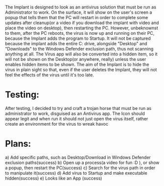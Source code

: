 The Implant is designed to look as an antivirus solution that must be run as Administrator to work. On the surface, it will show on the user's screen a popup that tells them that the PC will restart in order to complete some updates after cleanup(or a video if you download the implant with video and place the video on desktop), then restarting the PC. However, unbeknownst to them, after the PC reboots, the virus is now up and running on their PC, because the Implant adds the program to Startup.
It will not be captured because the implant adds the entire C: drive, alongside "Desktop" and "Downloads" to the Windows Defender exclusion path, thus not scanning anything at all. The Virus app will also be converted into a hidden item, so it will not be shown on the Desktop(or anywhere, really) unless the user enables hidden items to be shown. 
The aim of the Implant is to hide the virus in plain sight so that, even if the user deletes the Implant, they will not feel the effects of the virus until it's too late. 

# Testing:

After testing, I decided to try and craft a trojan horse that must be run as administrator to work, disguised as an Antivirus app. The Icon should appear legit and when run it should not just open the virus itself, rather create an environment for the virus to wreak havoc

# Plans:
 a) Add specific paths, such as Desktop/Download in Windows Defender exclusion paths(success)
 b) Open up a process(a video for fun :D ), or show a popup, then restart the PC(success)
 c) Search for the virus path in order to manipulate it(success)
 d) Add virus to Startup and make executable hidden(success)
 e) Looks like an App (success)


